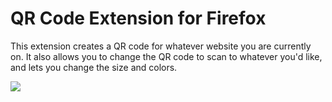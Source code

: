 # QR Code Extension for Firefox

This extension creates a QR code for whatever website you are currently on. It also allows you to change the QR code to scan to whatever you'd like, and lets you change the size and colors.

<a href="https://addons.mozilla.org/en-US/firefox/addon/qr-code-generator-editor/" target="_blank"><img src="https://blog.mozilla.org/addons/files/2015/11/get-the-addon.png"></a>
